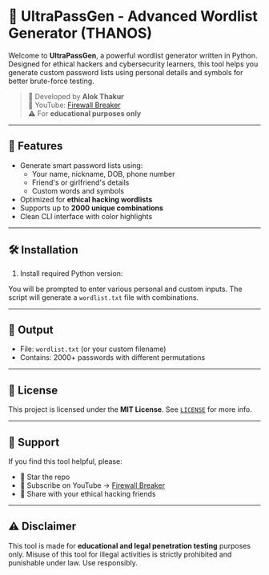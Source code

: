 # 🔐 UltraPassGen - Advanced Wordlist Generator (THANOS)

Welcome to **UltraPassGen**, a powerful wordlist generator written in Python. Designed for ethical hackers and cybersecurity learners, this tool helps you generate custom password lists using personal details and symbols for better brute-force testing.

> 🎯 Developed by **Alok Thakur**  
> 🎥 YouTube: [Firewall Breaker](https://www.youtube.com/@FirewallBreaker09)  
> ⚠️ For **educational purposes only**

---

## 🚀 Features

- Generate smart password lists using:
  - Your name, nickname, DOB, phone number
  - Friend's or girlfriend's details
  - Custom words and symbols
- Optimized for **ethical hacking wordlists**
- Supports up to **2000 unique combinations**
- Clean CLI interface with color highlights

---

## 🛠️ Installation

1. Install required Python version:

You will be prompted to enter various personal and custom inputs. The script will generate a `wordlist.txt` file with combinations.

---

## 📁 Output

- File: `wordlist.txt` (or your custom filename)
- Contains: 2000+ passwords with different permutations

---

## 📄 License

This project is licensed under the **MIT License**. See [`LICENSE`](LICENSE) for more info.

---

## 🤝 Support

If you find this tool helpful, please:

- 🌟 Star the repo  
- 🔔 Subscribe on YouTube → [Firewall Breaker](https://www.youtube.com/@FirewallBreaker09)  
- 💬 Share with your ethical hacking friends

---

## ⚠️ Disclaimer

This tool is made for **educational and legal penetration testing** purposes only. Misuse of this tool for illegal activities is strictly prohibited and punishable under law. Use responsibly.
